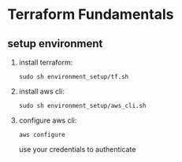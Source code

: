 # Terraform Fundamentals 

## setup environment

1. install terraform:   

    ```sudo sh environment_setup/tf.sh```   

2. install aws cli:   

    ```sudo sh environment_setup/aws_cli.sh```   

3. configure aws cli:   

    ```aws configure```   

    use your credentials to authenticate


